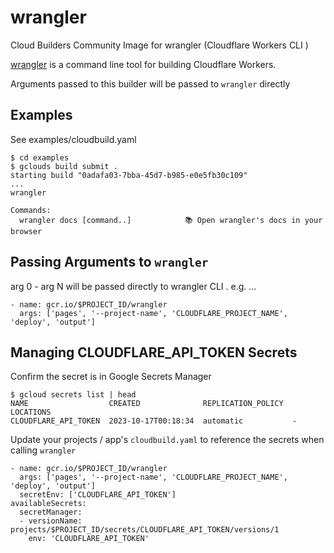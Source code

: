 # wrangler

Cloud Builders Community Image for wrangler (Cloudflare Workers CLI )

[wrangler](https://www.npmjs.com/package/wrangler) is a command line tool for building Cloudflare Workers.

Arguments passed to this builder will be passed to `wrangler` directly


## Examples

See examples/cloudbuild.yaml

```
$ cd examples
$ gclouds build submit .
starting build "0adafa03-7bba-45d7-b985-e0e5fb30c109"
...
wrangler

Commands:
  wrangler docs [command..]            📚 Open wrangler's docs in your browser

```
## Passing Arguments to `wrangler`

arg 0 - arg N will be passed directly to wrangler CLI . e.g. ...
```
- name: gcr.io/$PROJECT_ID/wrangler
  args: ['pages', '--project-name', 'CLOUDFLARE_PROJECT_NAME', 'deploy', 'output']
```

## Managing CLOUDFLARE_API_TOKEN Secrets
Confirm the secret is in Google Secrets Manager

```
$ gcloud secrets list | head
NAME                  CREATED              REPLICATION_POLICY  LOCATIONS
CLOUDFLARE_API_TOKEN  2023-10-17T00:18:34  automatic           -
```

Update your projects / app's `cloudbuild.yaml` to reference the secrets when calling `wrangler`
```
- name: gcr.io/$PROJECT_ID/wrangler
  args: ['pages', '--project-name', 'CLOUDFLARE_PROJECT_NAME', 'deploy', 'output']
  secretEnv: ['CLOUDFLARE_API_TOKEN']
availableSecrets:
  secretManager:
  - versionName: projects/$PROJECT_ID/secrets/CLOUDFLARE_API_TOKEN/versions/1
    env: 'CLOUDFLARE_API_TOKEN'
```



